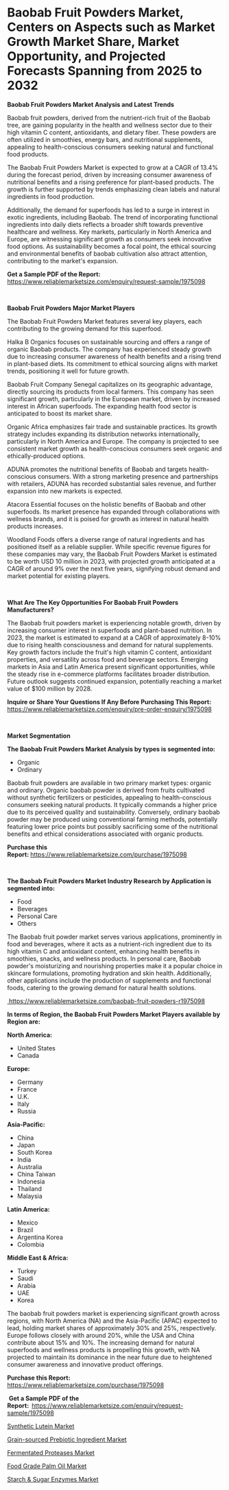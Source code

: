 <p><h1>Baobab Fruit Powders Market, Centers on Aspects such as Market Growth Market Share, Market Opportunity, and Projected Forecasts Spanning from 2025 to 2032</h1></p><p><strong>Baobab Fruit Powders Market Analysis and Latest Trends</strong></p>
<p><p>Baobab fruit powders, derived from the nutrient-rich fruit of the Baobab tree, are gaining popularity in the health and wellness sector due to their high vitamin C content, antioxidants, and dietary fiber. These powders are often utilized in smoothies, energy bars, and nutritional supplements, appealing to health-conscious consumers seeking natural and functional food products.</p><p>The Baobab Fruit Powders Market is expected to grow at a CAGR of 13.4% during the forecast period, driven by increasing consumer awareness of nutritional benefits and a rising preference for plant-based products. The growth is further supported by trends emphasizing clean labels and natural ingredients in food production. </p><p>Additionally, the demand for superfoods has led to a surge in interest in exotic ingredients, including Baobab. The trend of incorporating functional ingredients into daily diets reflects a broader shift towards preventive healthcare and wellness. Key markets, particularly in North America and Europe, are witnessing significant growth as consumers seek innovative food options. As sustainability becomes a focal point, the ethical sourcing and environmental benefits of baobab cultivation also attract attention, contributing to the market's expansion.</p></p>
<p><strong>Get a Sample PDF of the Report:&nbsp;</strong> <a href="https://www.reliablemarketsize.com/enquiry/request-sample/1975098?utm_campaign=2115&utm_medium=2&utm_source=Github&utm_content=ia&utm_term=07042025&utm_id=baobab-fruit-powders">https://www.reliablemarketsize.com/enquiry/request-sample/1975098</a></p>
<p>&nbsp;</p>
<p><strong>Baobab Fruit Powders Major Market Players</strong></p>
<p><p>The Baobab Fruit Powders Market features several key players, each contributing to the growing demand for this superfood. </p><p>Halka B Organics focuses on sustainable sourcing and offers a range of organic Baobab products. The company has experienced steady growth due to increasing consumer awareness of health benefits and a rising trend in plant-based diets. Its commitment to ethical sourcing aligns with market trends, positioning it well for future growth.</p><p>Baobab Fruit Company Senegal capitalizes on its geographic advantage, directly sourcing its products from local farmers. This company has seen significant growth, particularly in the European market, driven by increased interest in African superfoods. The expanding health food sector is anticipated to boost its market share.</p><p>Organic Africa emphasizes fair trade and sustainable practices. Its growth strategy includes expanding its distribution networks internationally, particularly in North America and Europe. The company is projected to see consistent market growth as health-conscious consumers seek organic and ethically-produced options.</p><p>ADUNA promotes the nutritional benefits of Baobab and targets health-conscious consumers. With a strong marketing presence and partnerships with retailers, ADUNA has recorded substantial sales revenue, and further expansion into new markets is expected.</p><p>Atacora Essential focuses on the holistic benefits of Baobab and other superfoods. Its market presence has expanded through collaborations with wellness brands, and it is poised for growth as interest in natural health products increases.</p><p>Woodland Foods offers a diverse range of natural ingredients and has positioned itself as a reliable supplier. While specific revenue figures for these companies may vary, the Baobab Fruit Powders Market is estimated to be worth USD 10 million in 2023, with projected growth anticipated at a CAGR of around 9% over the next five years, signifying robust demand and market potential for existing players.</p></p>
<p>&nbsp;</p>
<p><strong>What Are The Key Opportunities For Baobab Fruit Powders Manufacturers?</strong></p>
<p><p>The Baobab fruit powders market is experiencing notable growth, driven by increasing consumer interest in superfoods and plant-based nutrition. In 2023, the market is estimated to expand at a CAGR of approximately 8-10% due to rising health consciousness and demand for natural supplements. Key growth factors include the fruit's high vitamin C content, antioxidant properties, and versatility across food and beverage sectors. Emerging markets in Asia and Latin America present significant opportunities, while the steady rise in e-commerce platforms facilitates broader distribution. Future outlook suggests continued expansion, potentially reaching a market value of $100 million by 2028.</p></p>
<p><strong>Inquire or Share Your Questions If Any Before Purchasing This Report:</strong> <a href="https://www.reliablemarketsize.com/enquiry/pre-order-enquiry/1975098?utm_campaign=2115&utm_medium=2&utm_source=Github&utm_content=ia&utm_term=07042025&utm_id=baobab-fruit-powders">https://www.reliablemarketsize.com/enquiry/pre-order-enquiry/1975098</a></p>
<p>&nbsp;</p>
<p><strong>Market Segmentation</strong></p>
<p><strong>The Baobab Fruit Powders Market Analysis by types is segmented into:</strong></p>
<p><ul><li>Organic</li><li>Ordinary</li></ul></p>
<p><p>Baobab fruit powders are available in two primary market types: organic and ordinary. Organic baobab powder is derived from fruits cultivated without synthetic fertilizers or pesticides, appealing to health-conscious consumers seeking natural products. It typically commands a higher price due to its perceived quality and sustainability. Conversely, ordinary baobab powder may be produced using conventional farming methods, potentially featuring lower price points but possibly sacrificing some of the nutritional benefits and ethical considerations associated with organic products.</p></p>
<p><strong>Purchase this Report:&nbsp;</strong><a href="https://www.reliablemarketsize.com/purchase/1975098?utm_campaign=2115&utm_medium=2&utm_source=Github&utm_content=ia&utm_term=07042025&utm_id=baobab-fruit-powders">https://www.reliablemarketsize.com/purchase/1975098</a></p>
<p>&nbsp;</p>
<p><strong>The Baobab Fruit Powders Market Industry Research by Application is segmented into:</strong></p>
<p><ul><li>Food</li><li>Beverages</li><li>Personal Care</li><li>Others</li></ul></p>
<p><p>The Baobab fruit powder market serves various applications, prominently in food and beverages, where it acts as a nutrient-rich ingredient due to its high vitamin C and antioxidant content, enhancing health benefits in smoothies, snacks, and wellness products. In personal care, Baobab powder's moisturizing and nourishing properties make it a popular choice in skincare formulations, promoting hydration and skin health. Additionally, other applications include the production of supplements and functional foods, catering to the growing demand for natural health solutions.</p></p>
<p><a href="https://www.reliablemarketsize.com/baobab-fruit-powders-r1975098?utm_campaign=2115&utm_medium=2&utm_source=Github&utm_content=ia&utm_term=07042025&utm_id=baobab-fruit-powders">&nbsp;https://www.reliablemarketsize.com/baobab-fruit-powders-r1975098</a></p>
<p><strong>In terms of Region, the Baobab Fruit Powders Market Players available by Region are:</strong></p>
<p>
    <p> <strong> North America: </strong>
        <ul>
            <li>United States</li>
            <li>Canada</li>
        </ul>
        </p> 
    <p> <strong> Europe: </strong>
        <ul>
            <li>Germany</li>
            <li>France</li>
            <li>U.K.</li>
            <li>Italy</li>
            <li>Russia</li>
        </ul>
        </p> 
    <p> <strong> Asia-Pacific: </strong>
        <ul>
            <li>China</li>
            <li>Japan</li>
            <li>South Korea</li>
            <li>India</li>
            <li>Australia</li>
            <li>China Taiwan</li>
            <li>Indonesia</li>
            <li>Thailand</li>
            <li>Malaysia</li>
        </ul>
        </p> 
    <p> <strong> Latin America: </strong>
        <ul>
            <li>Mexico</li>
            <li>Brazil</li>
            <li>Argentina Korea</li>
            <li>Colombia</li>
        </ul>
        </p> 
    <p> <strong> Middle East & Africa: </strong>
        <ul>
            <li>Turkey</li>
            <li>Saudi</li>
            <li>Arabia</li>
            <li>UAE</li>
            <li>Korea</li>
        </ul>
    </p>
    </p>
<p><p>The baobab fruit powders market is experiencing significant growth across regions, with North America (NA) and the Asia-Pacific (APAC) expected to lead, holding market shares of approximately 30% and 25%, respectively. Europe follows closely with around 20%, while the USA and China contribute about 15% and 10%. The increasing demand for natural superfoods and wellness products is propelling this growth, with NA projected to maintain its dominance in the near future due to heightened consumer awareness and innovative product offerings.</p></p>
<p><strong>Purchase this Report: </strong><a href="https://www.reliablemarketsize.com/purchase/1975098?utm_campaign=2115&utm_medium=2&utm_source=Github&utm_content=ia&utm_term=07042025&utm_id=baobab-fruit-powders">https://www.reliablemarketsize.com/purchase/1975098</a></p>
<p>&nbsp;<strong>Get a Sample PDF of the Report:&nbsp;&nbsp;</strong><a href="https://www.reliablemarketsize.com/enquiry/request-sample/1975098?utm_campaign=2115&utm_medium=2&utm_source=Github&utm_content=ia&utm_term=07042025&utm_id=baobab-fruit-powders">https://www.reliablemarketsize.com/enquiry/request-sample/1975098</a></p>
<p><strong></strong></p>
<p><p><a href="https://github.com/waackheidtn5/Market-Research-Report-List-1/blob/main/synthetic-lutein-market.md?utm_campaign=2115&utm_medium=2&utm_source=Github&utm_content=ia&utm_term=07042025&utm_id=baobab-fruit-powders">Synthetic Lutein Market</a></p><p><a href="https://github.com/melascalbirp/Market-Research-Report-List-1/blob/main/grain-sourced-prebiotic-ingredient-market.md?utm_campaign=2115&utm_medium=2&utm_source=Github&utm_content=ia&utm_term=07042025&utm_id=baobab-fruit-powders">Grain-sourced Prebiotic Ingredient Market</a></p><p><a href="https://github.com/guzmabugbyf1/Market-Research-Report-List-1/blob/main/fermentated-proteases-market.md?utm_campaign=2115&utm_medium=2&utm_source=Github&utm_content=ia&utm_term=07042025&utm_id=baobab-fruit-powders">Fermentated Proteases Market</a></p><p><a href="https://github.com/lazregaartun/Market-Research-Report-List-1/blob/main/food-grade-palm-oil-market.md?utm_campaign=2115&utm_medium=2&utm_source=Github&utm_content=ia&utm_term=07042025&utm_id=baobab-fruit-powders">Food Grade Palm Oil Market</a></p><p><a href="https://github.com/laroybarrize/Market-Research-Report-List-1/blob/main/starch-sugar-enzymes-market.md?utm_campaign=2115&utm_medium=2&utm_source=Github&utm_content=ia&utm_term=07042025&utm_id=baobab-fruit-powders">Starch & Sugar Enzymes Market</a></p></p>